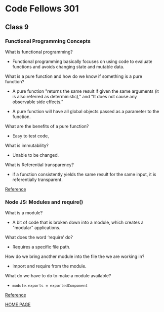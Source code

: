 # Code Fellows 301

## Class 9

### Functional Programming Concepts

What is functional programming?

- Functional programming basically focuses on using code to evaluate functions and avoids changing state and mutable data.

What is a pure function and how do we know if something is a pure function?

- A pure function "returns the same result if given the same arguments (it is also referred as deterministic)," and "It does not cause any observable side effects."

- A pure function will have all global objects passed as a parameter to the function.

What are the benefits of a pure function?

- Easy to test code,

What is immutability?

- Unable to be changed.

What is Referential transparency?

- if a function consistently yields the same result for the same input, it is referentially transparent.

[Reference](https://medium.com/the-renaissance-developer/concepts-of-functional-programming-in-javascript-6bc84220d2aa)

### Node JS: Modules and require()

What is a module?

- A bit of code that is broken down into a module, which creates a "modular" applications.

What does the word ‘require’ do?

- Requires a specific file path.

How do we bring another module into the file the we are working in?

- Import and require from the module.

What do we have to do to make a module available?

- `module.exports = exportedComponent`

[Reference](https://www.youtube.com/watch?v=xHLd36QoS4k)

[HOME PAGE](https://getullrichordietrying.github.io/reading-notes/)
